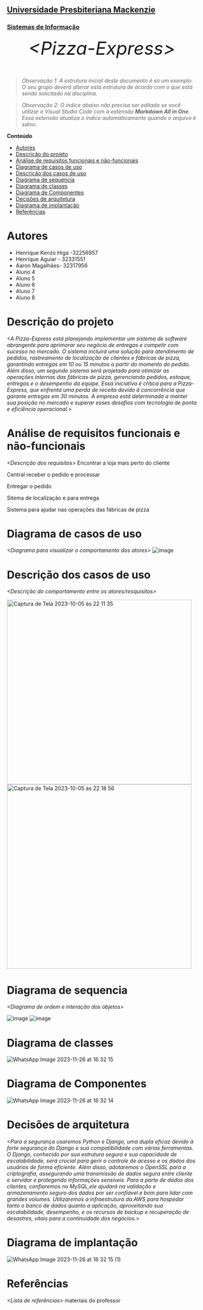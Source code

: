 <h2><a href= "https://www.mackenzie.br">Universidade Presbiteriana Mackenzie</a></h2>
<h3><a href= "https://www.mackenzie.br/graduacao/sao-paulo-higienopolis/sistemas-de-informacao">Sistemas de Informação</a></h3>


<font size="+12"><center>
*&lt;Pizza-Express&gt;*
</center></font>

>*Observação 1: A estrutura inicial deste documento é só um exemplo. O seu grupo deverá alterar esta estrutura de acordo com o que está sendo solicitado na disciplina.*

>*Observação 2: O índice abaixo não precisa ser editado se você utilizar o Visual Studio Code com a extensão **Markdown All in One**. Essa extensão atualiza o índice automaticamente quando o arquivo é salvo.*

**Conteúdo**

- [Autores](#autores)
- [Descrição do projeto](#descrição-do-projeto)
- [Análise de requisitos funcionais e não-funcionais](#análise-de-requisitos-funcionais-e-não-funcionais)
- [Diagrama de casos de uso](#diagrama-de-casos-de-uso)
- [Descrição dos casos de uso](#descrição-dos-casos-de-uso)
- [Diagrama de sequencia](#diagrama-de-sequencia)
- [Diagrama de classes](#diagrama-de-classes)
- [Diagrama de Componentes](#diagrama-de-componentes)
- [Decisões de arquitetura](#decisões-de-arquitetura)
- [Diagrama de implantação](#diagrama-de-implantação)
- [Referências](#referências)


# Autores

* Henrique Kenzo Higa -32256957
* Henrique Aguiar - 32331551
* Aaron Magalhães- 32317956
* Aluno 4
* Aluno 5
* Aluno 6
* Aluno 7
* Aluno 8


# Descrição do projeto

*&lt;A Pizza-Express está planejando implementar um sistema de software abrangente para aprimorar seu negócio de entregas e competir com sucesso no mercado. O sistema incluirá uma solução para atendimento de pedidos, rastreamento de localização de clientes e fábricas de pizza, garantindo entregas em 10 ou 15 minutos a partir do momento do pedido. Além disso, um segundo sistema será projetado para otimizar as operações internas das fábricas de pizza, gerenciando pedidos, estoque, entregas e o desempenho da equipe. Essa iniciativa é crítica para a Pizza-Express, que enfrenta uma perda de receita devido à concorrência que garante entregas em 30 minutos. A empresa está determinada a manter sua posição no mercado e superar esses desafios com tecnologia de ponta e eficiência operacional.&gt;*

# Análise de requisitos funcionais e não-funcionais
*&lt;Descrição dos requisitos&gt;*
Encontrar a loja mais perto do cliente

Central receber o pedido e processar

Entregar o pedido

Sitema de localização e para entrega

Sistema para ajudar nas operações das fábricas de pizza



# Diagrama de casos de uso

*&lt;Diagrama para visualizar o comportamento dos atores&gt;*
![image](https://github.com/henhiga/UML-Classroom-FCI/assets/113943665/df01418f-d131-4440-8282-2d7d5a6ff7cc)


# Descrição dos casos de uso

*&lt;Descrição do comportamento entre os atores/resquisitos&gt;*

<img width="490" alt="Captura de Tela 2023-10-05 às 22 11 35" src="https://github.com/henhiga/UML-Classroom-FCI/assets/113943665/e90702a6-9483-4a00-8cfe-926285545d29">
<img width="490" alt="Captura de Tela 2023-10-05 às 22 18 56" src="https://github.com/henhiga/UML-Classroom-FCI/assets/113943665/d6ddff43-5f14-4c39-818a-db66e432b25d">




# Diagrama de sequencia

*&lt;Diagrama de ordem e interação dos objetos&gt;*

![image](https://github.com/henhiga/UML-Classroom-FCI/assets/113943665/67ddbac7-32e0-4de9-bbd4-c0d3aa801f0f)
![image](https://github.com/henhiga/UML-Classroom-FCI/assets/113943665/8df6868c-52a5-447f-9a55-911c130dfa89)



# Diagrama de classes

![WhatsApp Image 2023-11-26 at 16 32 15](https://github.com/henhiga/UML-Classroom-FCI/assets/113943665/c41b43de-33fe-465e-8562-983908b5a918)


# Diagrama de Componentes
![WhatsApp Image 2023-11-26 at 16 32 14](https://github.com/henhiga/UML-Classroom-FCI/assets/113943665/a65df0a0-f4fa-4d64-9166-8e0b96ed027d)



# Decisões de arquitetura

*&lt;Para a segurança usaremos Python e Django, uma dupla eficaz devido à forte segurança do Django e sua compatibilidade com várias ferramentas. O Django, conhecido por sua estrutura segura e sua capacidade de escalabilidade, será crucial para gerir o controle de acesso e os dados dos usuários de forma eficiente. Além disso, adotaremos o OpenSSL para a criptografia, assegurando uma transmissão de dados segura entre cliente e servidor e protegendo informações sensíveis.
Para a parte de dados dos clientes, confiaremos no MySQL,ele ajudará na validação e armazenamento seguro dos dados por ser confiável e bom para lidar com grandes volumes. Utilizaremos a infraestrutura da AWS para hospedar tanto o banco de dados quanto a aplicação, aproveitando sua escalabilidade, desempenho, e os recursos de backup e recuperação de desastres, vitais para a continuidade dos negócios.&gt;*

# Diagrama de implantação

![WhatsApp Image 2023-11-26 at 16 32 15 (1)](https://github.com/henhiga/UML-Classroom-FCI/assets/113943665/75004a06-a4f4-4e1e-b1ca-32c27022dd63)


# Referências

*&lt;Lista de referências&gt;*
materiais do professor
